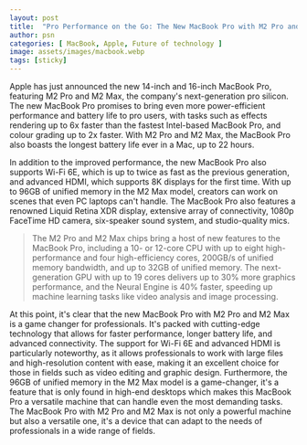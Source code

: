 ```yaml
---
layout: post
title:  "Pro Performance on the Go: The New MacBook Pro with M2 Pro and M2 Max"
author: psn
categories: [ MacBook, Apple, Future of technology ]
image: assets/images/macbook.webp
tags: [sticky]
---
```


Apple has just announced the new 14-inch and 16-inch MacBook Pro, featuring M2 Pro and M2 Max, the company's next-generation pro silicon. The new MacBook Pro promises to bring even more power-efficient performance and battery life to pro users, with tasks such as effects rendering up to 6x faster than the fastest Intel-based MacBook Pro, and colour grading up to 2x faster. With M2 Pro and M2 Max, the MacBook Pro also boasts the longest battery life ever in a Mac, up to 22 hours.

In addition to the improved performance, the new MacBook Pro also supports Wi-Fi 6E, which is up to twice as fast as the previous generation, and advanced HDMI, which supports 8K displays for the first time. With up to 96GB of unified memory in the M2 Max model, creators can work on scenes that even PC laptops can't handle. The MacBook Pro also features a renowned Liquid Retina XDR display, extensive array of connectivity, 1080p FaceTime HD camera, six-speaker sound system, and studio-quality mics.

>The M2 Pro and M2 Max chips bring a host of new features to the MacBook Pro, including a 10- or 12-core CPU with up to eight high-performance and four high-efficiency cores, 200GB/s of unified memory bandwidth, and up to 32GB of unified memory. The next-generation GPU with up to 19 cores delivers up to 30% more graphics performance, and the Neural Engine is 40% faster, speeding up machine learning tasks like video analysis and image processing.

At this point, it's clear that the new MacBook Pro with M2 Pro and M2 Max is a game changer for professionals. It's packed with cutting-edge technology that allows for faster performance, longer battery life, and advanced connectivity. The support for Wi-Fi 6E and advanced HDMI is particularly noteworthy, as it allows professionals to work with large files and high-resolution content with ease, making it an excellent choice for those in fields such as video editing and graphic design. Furthermore, the 96GB of unified memory in the M2 Max model is a game-changer, it's a feature that is only found in high-end desktops which makes this MacBook Pro a versatile machine that can handle even the most demanding tasks. The MacBook Pro with M2 Pro and M2 Max is not only a powerful machine but also a versatile one, it's a device that can adapt to the needs of professionals in a wide range of fields.